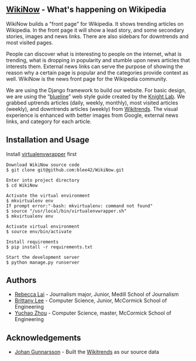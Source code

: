 ## [WikiNow](http://testwikinow.herokuapp.com/) - What's happening on Wikipedia
WikiNow builds a "front page" for Wikipedia. It shows trending articles on Wikipedia. In the front page it will show a lead story, and some secondary stories, images and news links. There are also sidebars for downtrends and most visited pages. 

People can discover what is interesting to people on the internet, what is trending, what is dropping in popularity and stumble upon news articles that interests them. External news links can serve the purpose of showing the reason why a certain page is popular and the categories provide context as well. WikiNow is the news front page for the Wikipedia community.

We are using the Django framework to build our website. For basic design, we are using the “[blueline](http://blueline.knightlab.com/)” web style guide created by the [Knight Lab](http://knightlab.northwestern.edu/). We grabbed uptrends articles (daily, weekly, monthly), most visited articles (weekly), and downtrends articles (weekly) from [Wikitrends](http://tools.wmflabs.org/wikitrends/english-uptrends-this-week.html). The visual experience is enhanced with better images from Google, external news links, and category for each article. 

## Installation and Usage

  Install [virtualenvwrapper](http://virtualenvwrapper.readthedocs.org/en/latest/) first

    Download WikiNow source code
    $ git clone git@github.com:blee42/WikiNow.git

    Enter into project directory
    $ cd WikiNow

    Activate the virtual environment 
    $ mkvirtualenv env
    If prompt error:"-bash: mkvirtualenv: command not found"
    $ source "/usr/local/bin/virtualenvwrapper.sh"
    $ mkvirtualenv env

    Activate virtual environment
    $ source env/bin/activate

    Install requirements
    $ pip install -r requirements.txt

    Start the development server
    $ python manage.py runserver

## Authors
* [Rebecca Lai](https://github.com/kklai) - Journalism major, Junior, Medill School of Journalism
* [Brittany Lee](https://github.com/blee42) - Computer Science, Junior, McCormick School of Engineering
* [Yuchao Zhou](https://github.com/yuchaozh) - Computer Science, master, McCormick School of Engineering

## Acknowledgements
* [Johan Gunnarsson](http://johan.gunnarsson.name/) - Built the [Wikitrends](http://tools.wmflabs.org/wikitrends/english-uptrends-this-week.html) as our source data

